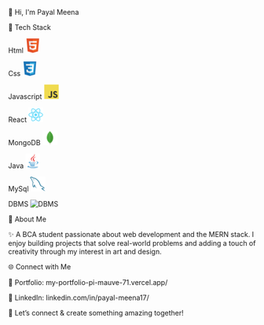 👋 Hi, I'm Payal Meena

🔧 Tech Stack

Html <img alt="HTML5" width="30px"  src="https://raw.githubusercontent.com/devicons/devicon/master/icons/html5/html5-original.svg" />

Css <img alt="CSS3" width="30px" src="https://raw.githubusercontent.com/devicons/devicon/master/icons/css3/css3-original.svg" />

Javascript <img alt="JavaScript" width="30px" src="https://raw.githubusercontent.com/devicons/devicon/master/icons/javascript/javascript-original.svg" />

React <img alt="React" width="30px" src="https://raw.githubusercontent.com/devicons/devicon/master/icons/react/react-original.svg" />
 
MongoDB <img alt="MongoDB" width="30px" src="https://raw.githubusercontent.com/devicons/devicon/master/icons/mongodb/mongodb-original.svg" />

Java <img  alt="Java" width="30px" src="https://raw.githubusercontent.com/devicons/devicon/master/icons/java/java-original.svg" />

MySql <img alt="MySQL" width="30px" src="https://raw.githubusercontent.com/devicons/devicon/master/icons/mysql/mysql-original.svg" />

DBMS <img alt="DBMS" width="30px" src="https://cdn-icons-png.flaticon.com/512/4248/4248443.png"  src="https://cdn-icons-png.flaticon.com/512/4248/4248443.png"/>


🎯 About Me

✨ A BCA student passionate about web development and the MERN stack. I enjoy building projects that solve real-world problems and adding a touch of creativity through my interest in art and design.

🌐 Connect with Me

📂 Portfolio: my-portfolio-pi-mauve-71.vercel.app/

🔗 LinkedIn: linkedin.com/in/payal-meena17/

💬 Let’s connect & create something amazing together!
